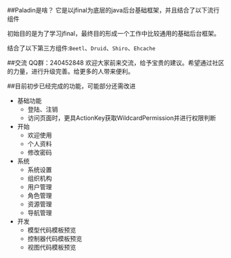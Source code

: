 ##Paladin是啥？
它是以jfinal为底层的java后台基础框架，并且结合了以下流行组件

初始目的是为了学习jfinal，最终目的形成一个工作中比较通用的基础后台框架。

结合了以下第三方组件:`Beetl`、`Druid`、`Shiro`、`Ehcache`

##交流
QQ群：240452848
欢迎大家前来交流，给予宝贵的建议。希望通过社区的力量，进行升级完善。给更多的人带来便利。

##目前初步已经完成的功能，可能部分还需改进
* 基础功能
    * 登陆、注销
    * 访问页面时，更具ActionKey获取WildcardPermission并进行权限判断
* 开始
    * 欢迎使用
    * 个人资料
    * 修改密码  
* 系统
    * 系统设置
    * 组织机构
    * 用户管理
    * 角色管理
    * 资源管理
    * 导航管理
* 开发
    * 模型代码模板预览
    * 控制器代码模板预览
    * 视图代码模板预览    